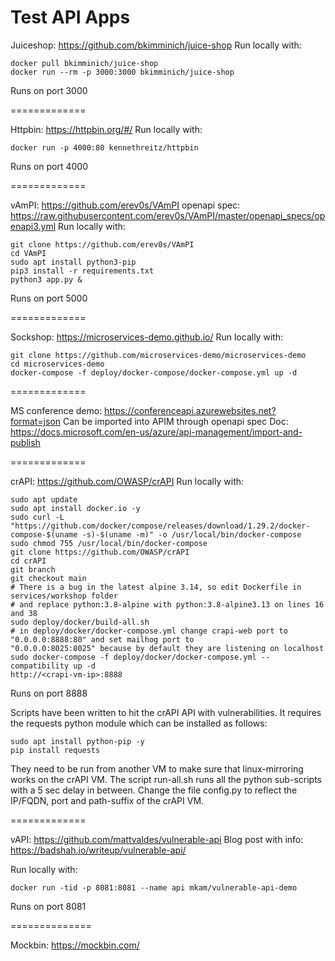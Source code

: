# Test API Apps

Juiceshop: https://github.com/bkimminich/juice-shop
Run locally with:
```
docker pull bkimminich/juice-shop
docker run --rm -p 3000:3000 bkimminich/juice-shop
```
Runs on port 3000

=============

Httpbin: https://httpbin.org/#/
Run locally with:
```
docker run -p 4000:80 kennethreitz/httpbin
```
Runs on port 4000

=============

vAmPI: https://github.com/erev0s/VAmPI
openapi spec: https://raw.githubusercontent.com/erev0s/VAmPI/master/openapi_specs/openapi3.yml
Run locally with:
```
git clone https://github.com/erev0s/VAmPI
cd VAmPI
sudo apt install python3-pip
pip3 install -r requirements.txt
python3 app.py &
```
Runs on port 5000

=============

Sockshop: https://microservices-demo.github.io/
Run locally with:
```
git clone https://github.com/microservices-demo/microservices-demo
cd microservices-demo
docker-compose -f deploy/docker-compose/docker-compose.yml up -d
```

=============

MS conference demo: https://conferenceapi.azurewebsites.net?format=json
Can be imported into APIM through openapi spec
Doc: https://docs.microsoft.com/en-us/azure/api-management/import-and-publish

=============

crAPI: https://github.com/OWASP/crAPI
Run locally with:
```
sudo apt update
sudo apt install docker.io -y
sudo curl -L "https://github.com/docker/compose/releases/download/1.29.2/docker-compose-$(uname -s)-$(uname -m)" -o /usr/local/bin/docker-compose
sudo chmod 755 /usr/local/bin/docker-compose
git clone https://github.com/OWASP/crAPI
cd crAPI
git branch
git checkout main
# There is a bug in the latest alpine 3.14, so edit Dockerfile in services/workshop folder 
# and replace python:3.8-alpine with python:3.8-alpine3.13 on lines 16 and 38
sudo deploy/docker/build-all.sh
# in deploy/docker/docker-compose.yml change crapi-web port to "0.0.0.0:8888:80" and set mailhog port to 
"0.0.0.0:8025:8025" because by default they are listening on localhost
sudo docker-compose -f deploy/docker/docker-compose.yml --compatibility up -d
http://<crapi-vm-ip>:8888
```
Runs on port 8888

Scripts have been written to hit the crAPI API with vulnerabilities. It requires the requests python module which can be installed as follows:
```
sudo apt install python-pip -y
pip install requests
```

They need to be run from another VM to make sure that linux-mirroring works on the crAPI VM. The script run-all.sh runs all the python sub-scripts with a 5 sec delay in between. Change the file config.py to reflect the IP/FQDN, port and path-suffix of the crAPI VM.

=============

vAPI: https://github.com/mattvaldes/vulnerable-api
Blog post with info: https://badshah.io/writeup/vulnerable-api/

Run locally with:
```
docker run -tid -p 8081:8081 --name api mkam/vulnerable-api-demo
```
Runs on port 8081

==============

Mockbin: https://mockbin.com/
